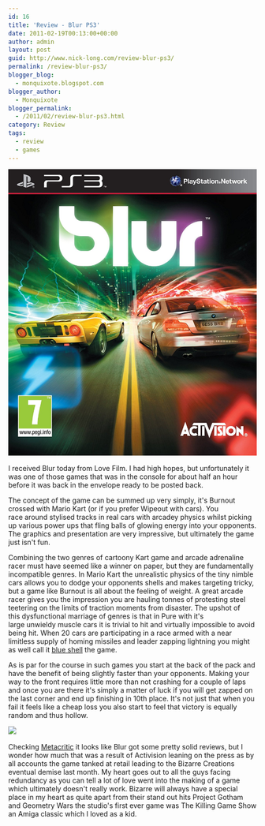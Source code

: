 ```yaml
---
id: 16
title: 'Review - Blur PS3'
date: 2011-02-19T00:13:00+00:00
author: admin
layout: post
guid: http://www.nick-long.com/review-blur-ps3/
permalink: /review-blur-ps3/
blogger_blog:
  - monquixote.blogspot.com
blogger_author:
  - Monquixote
blogger_permalink:
  - /2011/02/review-blur-ps3.html
category: Review
tags:
  - review
  - games
---
```


![](81E4uBO6UHL._SL1500_.jpg) 
  
  
I received Blur today from Love Film. I had high hopes, but unfortunately it was one of those games that was in the console for about half an hour before it was back in the envelope ready to be posted back.
   
  
  
The concept of the game can be summed up very simply, it's Burnout crossed with Mario Kart (or if you prefer Wipeout with cars). You race around stylised tracks in real cars with arcadey physics whilst picking up various power ups that fling balls of glowing energy into your opponents. The graphics and presentation are very impressive, but ultimately the game just isn't fun. 
   
  
  
Combining the two genres of cartoony Kart game and arcade adrenaline racer must have seemed like a winner on paper, but they are fundamentally incompatible genres. In Mario Kart the unrealistic physics of the tiny nimble cars allows you to dodge your opponents shells and makes targeting tricky, but a game like Burnout is all about the feeling of weight. A great arcade racer gives you the impression you are hauling tonnes of protesting steel teetering on the limits of traction moments from disaster. The upshot of this dysfunctional marriage of genres is that in Pure with it's large unwieldy muscle cars it is trivial to hit and virtually impossible to avoid being hit. When 20 cars are participating in a race armed with a near limitless supply of homing missiles and leader zapping lightning you might as well call it <a href="http://www.mariowiki.com/Spiny_Shell_(Mario_Kart_Item)">blue shell</a> the game.
   
  
  
As is par for the course in such games you start at the back of the pack and have the benefit of being slightly faster than your opponents. Making your way to the front requires little more than not crashing for a couple of laps and once you are there it's simply a matter of luck if you will get zapped on the last corner and end up finishing in 10th place. It's not just that when you fail it feels like a cheap loss you also start to feel that victory is equally random and thus hollow. 
   
  
  
![](/wp-content/uploads/2011/02/Killing_Game_Show_-_1990_-_Psygnosis_Limited.jpg)
   
  
  
Checking <a href="http://www.metacritic.com/game/playstation-3/blur">Metacritic</a> it looks like Blur got some pretty solid reviews, but I wonder how much that was a result of Activision leaning on the press as by all accounts the game tanked at retail leading to the Bizarre Creations eventual demise last month. My heart goes out to all the guys facing redundancy as you can tell a lot of love went into the making of a game which ultimately doesn't really work. Bizarre will always have a special place in my heart as quite apart from their stand out hits Project Gotham and Geometry Wars the studio's first ever game was The Killing Game Show an Amiga classic which I loved as a kid. 
   

  
  
  
